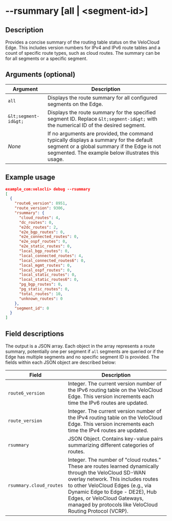 # --rsummary [all | &lt;segment-id&gt;]

## Description
Provides a concise summary of the routing table status on the VeloCloud Edge. This includes version numbers for IPv4 and IPv6 route tables and a count of specific route types, such as cloud routes. The summary can be for all segments or a specific segment.

## Arguments (optional)
| Argument | Description |
|---|---|
| `all` | Displays the route summary for all configured segments on the Edge. |
| `&lt;segment-id&gt;` | Displays the route summary for the specified segment ID. Replace `&lt;segment-id&gt;` with the numerical ID of the desired segment. |
| *None* | If no arguments are provided, the command typically displays a summary for the default segment or a global summary if the Edge is not segmented. The example below illustrates this usage. |

## Example usage
```json
example_com:velocli> debug --rsummary
[
  {
    "route6_version": 8951,
    "route_version": 9306,
    "rsummary": {
      "cloud_routes": 4,
      "dc_routes": 0,
      "e2dc_routes": 2,
      "e2e_bgp_routes": 0,
      "e2e_connected_routes": 0,
      "e2e_ospf_routes": 0,
      "e2e_static_routes": 0,
      "local_bgp_routes": 0,
      "local_connected_routes": 4,
      "local_connected_routes6": 0,
      "local_mgmt_routes": 0,
      "local_ospf_routes": 0,
      "local_static_routes": 0,
      "local_static_routes6": 0,
      "pg_bgp_routes": 0,
      "pg_static_routes": 0,
      "total_routes": 10,
      "unknown_routes": 0
    },
    "segment_id": 0
  }
]

```

## Field descriptions
The output is a JSON array. Each object in the array represents a route summary, potentially one per segment if `all` segments are queried or if the Edge has multiple segments and no specific segment ID is provided. The fields within each JSON object are described below:

| Field             | Description |
|-------------------|-------------|
| `route6_version`  | Integer. The current version number of the IPv6 routing table on the VeloCloud Edge. This version increments each time the IPv6 routes are updated. |
| `route_version`   | Integer. The current version number of the IPv4 routing table on the VeloCloud Edge. This version increments each time the IPv4 routes are updated. |
| `rsummary`        | JSON Object. Contains key-value pairs summarizing different categories of routes. |
| `rsummary.cloud_routes` | Integer. The number of "cloud routes." These are routes learned dynamically through the VeloCloud SD-WAN overlay network. This includes routes to other VeloCloud Edges (e.g., via Dynamic Edge to Edge - DE2E), Hub Edges, or VeloCloud Gateways, managed by protocols like VeloCloud Routing Protocol (VCRP). |

